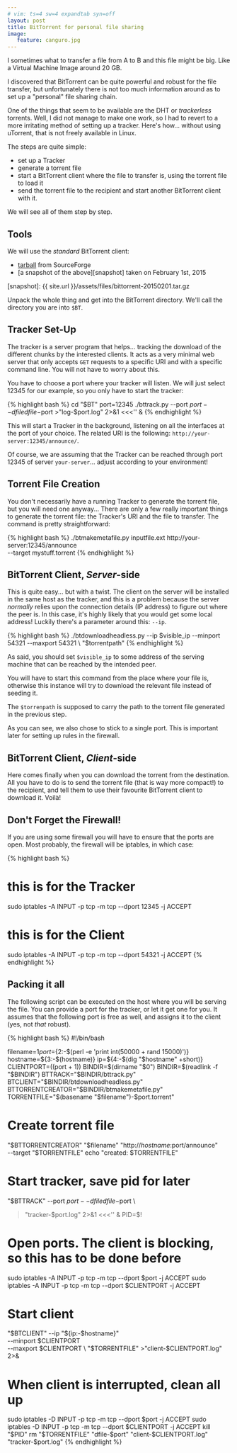```yaml
---
# vim: ts=4 sw=4 expandtab syn=off
layout: post
title: BitTorrent for personal file sharing
image:
   feature: canguro.jpg
---
```


I sometimes what to transfer a file from A to B and this file might be big.
Like a Virtual Machine Image around 20 GB.

I discovered that BitTorrent can be quite powerful and robust for the file
transfer, but unfortunately there is not too much information around as to
set up a "personal" file sharing chain.

One of the things that seem to be available are the DHT or *trackerless*
torrents. Well, I did not manage to make one work, so I had to revert to a
more irritating method of setting up a tracker. Here's how... without
using uTorrent, that is not freely available in Linux.

The steps are quite simple:

* set up a Tracker
* generate a torrent file
* start a BitTorrent client where the file to transfer is, using the
  torrent file to load it
* send the torrent file to the recipient and start another BitTorrent
  client with it.

We will see all of them step by step.

## Tools

We will use the *standard* BitTorrent client:

* [tarball] from SourceForge
* [a snapshot of the above][snapshot] taken on February 1st, 2015

[tarball]: http://bittorrent.cvs.sourceforge.net/viewvc/bittorrent/?view=tar
[snapshot]: {{ site.url }}/assets/files/bittorrent-20150201.tar.gz

Unpack the whole thing and get into the BitTorrent directory. We'll call
the directory you are into `$BT`.

## Tracker Set-Up

The tracker is a server program that helps... tracking the download of the
different chunks by the interested clients. It acts as a very minimal web
server that only accepts `GET` requests to a specific URI and with a
specific command line. You will not have to worry about this.

You have to choose a port where your tracker will listen. We will just
select 12345 for our example, so you only have to start the tracker:

{% highlight bash %}
cd "$BT"
port=12345
./bttrack.py --port $port --dfile dfile-$port >"log-$port.log" 2>&1 <<<'' &
{% endhighlight %}

This will start a Tracker in the background, listening on all the
interfaces at the port of your choice. The related URI is the following:
`http://your-server:12345/announce/`.

Of course, we are assuming that the Tracker can be reached through port
12345 of server `your-server`... adjust according to your environment!

## Torrent File Creation

You don't necessarily have a running Tracker to generate the torrent file,
but you will need one anyway... There are only a few really important
things to generate the torrent file: the Tracker's URI and the file to
transfer. The command is pretty straightforward:

{% highlight bash %}
./btmakemetafile.py inputfile.ext http://your-server:12345/announce \
    --target mystuff.torrent
{% endhighlight %}

## BitTorrent Client, *Server*-side

This is quite easy... but with a twist. The client on the server will be
installed in the same host as the tracker, and this is a problem because the
server *normally* relies upon the connection details (IP address) to
figure out where the peer is. In this case, it's highly likely that you would
get some local address! Luckily there's a parameter around this: `--ip`.

{% highlight bash %}
./btdownloadheadless.py --ip $visible_ip --minport 54321 --maxport 54321 \
     "$torrentpath"
{% endhighlight %}

As said, you should set `$visible_ip` to some address of the
serving machine that can be reached by the intended peer.

You will have to start this command from the place where your file is,
otherwise this instance will try to download the relevant file instead of
seeding it.

The `$torrenpath` is supposed to carry the path to the torrent
file generated in the previous step.

As you can see, we also chose to stick to a single port. This is important
later for setting up rules in the firewall.

## BitTorrent Client, *Client*-side

Here comes finally when you can download the torrent from the
destination. All you have to do is to send the torrent file (that is
way more compact!) to the recipient, and tell them to use their favourite
BitTorrent client to download it. Voilà!


## Don't Forget the Firewall!

If you are using some firewall you will have to ensure that the ports
are open. Most probably, the firewall will be iptables, in which case:

{% highlight bash %}
# this is for the Tracker
sudo iptables -A INPUT -p tcp -m tcp --dport 12345 -j ACCEPT

# this is for the Client
sudo iptables -A INPUT -p tcp -m tcp --dport 54321 -j ACCEPT
{% endhighlight %}

## Packing it all

The following script can be executed on the host where you will be
serving the file. You can provide a port for the tracker, or let it
get one for you. It assumes that the following port is free as well,
and assigns it to the client (yes, not *that* robust).

{% highlight bash %}
#!/bin/bash

filename=$1
port=${2:-$(perl -e 'print int(50000 + rand 15000)')}
hostname=${3:-$(hostname)}
ip=${4:-$(dig "$hostname" +short)}
CLIENTPORT=$(($port + 1))
BINDIR=$(dirname "$0")
BINDIR=$(readlink -f "$BINDIR")
BTTRACK="$BINDIR/bttrack.py"
BTCLIENT="$BINDIR/btdownloadheadless.py"
BTTORRENTCREATOR="$BINDIR/btmakemetafile.py"
TORRENTFILE="$(basename "$filename")-$port.torrent"

# Create torrent file
"$BTTORRENTCREATOR" "$filename" "http://$hostname:$port/announce" \
   --target "$TORRENTFILE"
echo "created: $TORRENTFILE"

# Start tracker, save pid for later
"$BTTRACK" --port $port --dfile dfile-$port \
   >"tracker-$port.log" 2>&1 <<<'' &
PID=$!

# Open ports. The client is blocking, so this has to be done before
sudo iptables -A INPUT -p tcp -m tcp --dport $port -j ACCEPT
sudo iptables -A INPUT -p tcp -m tcp --dport $CLIENTPORT -j ACCEPT

# Start client
"$BTCLIENT" --ip "${ip:-$hostname}" \
   --minport $CLIENTPORT \
   --maxport $CLIENTPORT \
   "$TORRENTFILE" >"client-$CLIENTPORT.log" 2>&

# When client is interrupted, clean all up
sudo iptables -D INPUT -p tcp -m tcp --dport $port -j ACCEPT
sudo iptables -D INPUT -p tcp -m tcp --dport $CLIENTPORT -j ACCEPT
kill "$PID"
rm "$TORRENTFILE" "dfile-$port" "client-$CLIENTPORT.log" "tracker-$port.log"
{% endhighlight %}
